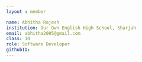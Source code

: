 ```yaml
--- 
layout : member 

name: Abhitha Rajesh
institution: Our Own English High School, Sharjah
email: abhitha2005@gmail.com
class: 10
role: Software Developer 
githubID:
--- 
```

